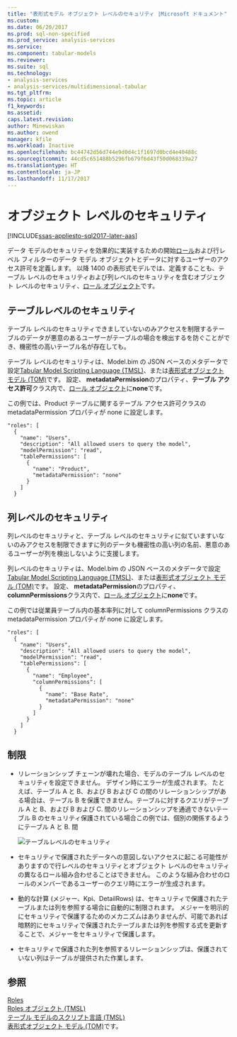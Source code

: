 ```yaml
---
title: "表形式モデル オブジェクト レベルのセキュリティ |Microsoft ドキュメント"
ms.custom: 
ms.date: 06/20/2017
ms.prod: sql-non-specified
ms.prod_service: analysis-services
ms.service: 
ms.component: tabular-models
ms.reviewer: 
ms.suite: sql
ms.technology:
- analysis-services
- analysis-services/multidimensional-tabular
ms.tgt_pltfrm: 
ms.topic: article
f1_keywords: 
ms.assetid: 
caps.latest.revision: 
author: Minewiskan
ms.author: owend
manager: kfile
ms.workload: Inactive
ms.openlocfilehash: bc44742d56d744e9d0d4c1f1697d0bcd4e40488c
ms.sourcegitcommit: 44cd5c651488b5296fb679f6d43f50d068339a27
ms.translationtype: HT
ms.contentlocale: ja-JP
ms.lasthandoff: 11/17/2017
---
```

# <a name="object-level-security"></a>オブジェクト レベルのセキュリティ

[!INCLUDE[ssas-appliesto-sql2017-later-aas](../../includes/ssas-appliesto-sql2017-later-aas.md)]

データ モデルのセキュリティを効果的に実装するための開始[ロール](../../analysis-services/tabular-models/roles-ssas-tabular.md)および行レベル フィルターのデータ モデル オブジェクトとデータに対するユーザーのアクセス許可を定義します。 以降 1400 の表形式モデルでは、定義することも、テーブル レベルのセキュリティおよび列レベルのセキュリティを含むオブジェクト レベルのセキュリティ、[ロール オブジェクト](../../analysis-services/tabular-models-scripting-language-objects/roles-object-tmsl.md)です。

## <a name="table-level-security"></a>テーブルレベルのセキュリティ

テーブル レベルのセキュリティできましていないのみアクセスを制限するテーブルのデータが悪意のあるユーザーがテーブルの場合を検出するを防ぐことができ、機密性の高いテーブル名が存在しても。 

 テーブル レベルのセキュリティは、Model.bim の JSON ベースのメタデータで設定[Tabular Model Scripting Language (TMSL)](../../analysis-services/tabular-model-scripting-language-tmsl-reference.md)、または[表形式オブジェクト モデル (TOM)](../../analysis-services/tabular-model-programming-compatibility-level-1200/introduction-to-the-tabular-object-model-tom-in-analysis-services-amo.md)です。 設定、 **metadataPermission**のプロパティ、**テーブル アクセス許可**クラス内で、[ロール オブジェクト](../../analysis-services/tabular-models-scripting-language-objects/roles-object-tmsl.md)に**none**です。

この例では、Product テーブルに関するテーブル アクセス許可クラスの metadataPermission プロパティが none に設定します。

```
"roles": [
  {
    "name": "Users",
    "description": "All allowed users to query the model",
    "modelPermission": "read",
    "tablePermissions": [
      {
        "name": "Product",
        "metadataPermission": "none"
      }
    ]
  }
```

## <a name="column-level-security"></a>列レベルのセキュリティ

列レベルのセキュリティと、テーブル レベルのセキュリティに似ていますいないのみアクセスを制限できますに列のデータも機密性の高い列の名前、悪意のあるユーザーが列を検出しないように支援します。

 列レベルのセキュリティは、Model.bim の JSON ベースのメタデータで設定[Tabular Model Scripting Language (TMSL)](../../analysis-services/tabular-model-scripting-language-tmsl-reference.md)、または[表形式オブジェクト モデル (TOM)](../../analysis-services/tabular-model-programming-compatibility-level-1200/introduction-to-the-tabular-object-model-tom-in-analysis-services-amo.md)です。 設定、 **metadataPermission**のプロパティ、 **columnPermissions**クラス内で、[ロール オブジェクト](../../analysis-services/tabular-models-scripting-language-objects/roles-object-tmsl.md)に**none**です。

この例では従業員テーブル内の基本率列に対して columnPermissions クラスの metadataPermission プロパティが none に設定します。

```
"roles": [
  {
    "name": "Users",
    "description": "All allowed users to query the model",
    "modelPermission": "read",
    "tablePermissions": [
      {
        "name": "Employee",
        "columnPermissions": [
          {
            "name": "Base Rate",
            "metadataPermission": "none"
          }
        ]
      }
    ]
  }
```

## <a name="restrictions"></a>制限

*  リレーションシップ チェーンが壊れた場合、モデルのテーブル レベルのセキュリティを設定できません。 デザイン時にエラーが生成されます。
 たとえば、テーブル A と B、および B および C の間のリレーションシップがある場合は、テーブル B を保護できません。テーブルに対するクエリがテーブル A と B、および B および C. 間のリレーションシップを通過できないテーブル B のセキュリティ保護されている場合この例では、個別の関係するようにテーブル A と B. 間

    ![テーブルレベルのセキュリティ](../../analysis-services/tabular-models/media/ssas-ols.png)  


*  セキュリティで保護されたデータへの意図しないアクセスに起こる可能性がありますので行レベルのセキュリティとオブジェクト レベルのセキュリティの異なるロール組み合わせることはできません。 このような組み合わせのロールのメンバーであるユーザーのクエリ時にエラーが生成されます。

*  動的な計算 (メジャー、Kpi、DetailRows) は、セキュリティで保護されたテーブルまたは列を参照する場合に自動的に制限されます。 メジャーを明示的にセキュリティで保護するためのメカニズムはありませんが、可能であれば暗黙的にセキュリティで保護されたテーブルまたは列を参照する式を更新することで、メジャーをセキュリティで保護します。

*  セキュリティで保護された列を参照するリレーションシップは、保護されていない列はテーブルが提供された作業します。




## <a name="see-also"></a>参照  
[Roles](../../analysis-services/tabular-models/roles-ssas-tabular.md)  
[Roles オブジェクト (TMSL)](../../analysis-services/tabular-models-scripting-language-objects/roles-object-tmsl.md)  
[テーブル モデルのスクリプト言語 (TMSL)](../../analysis-services/tabular-model-scripting-language-tmsl-reference.md)  
[表形式オブジェクト モデル (TOM)](../../analysis-services/tabular-model-programming-compatibility-level-1200/introduction-to-the-tabular-object-model-tom-in-analysis-services-amo.md)です。

  
